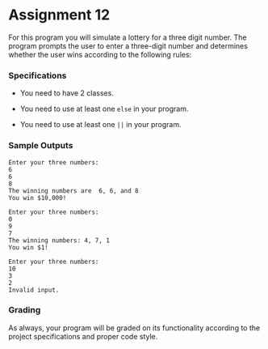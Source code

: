 # Assignment 12

For this program you will simulate a lottery for a three digit number.
The program prompts the user to enter a three-digit number and determines whether
the user wins according to the following rules:

### Specifications

* You need to have 2 classes.

* You need to use at least one `else` in your program.

* You need to use at least one `||` in your program.

### Sample Outputs
```
Enter your three numbers:
6
6
8
The winning numbers are  6, 6, and 8
You win $10,000!
```
```
Enter your three numbers: 
0
9
7
The winning numbers: 4, 7, 1
You win $1!
```
```
Enter your three numbers:
10
3
2
Invalid input.
```

### Grading

As always, your program will be graded on its functionality according to the project specifications and proper code style.
